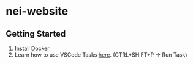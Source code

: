 # nei-website

## Getting Started

1. Install [Docker](https://docs.docker.com/get-docker/)
2. Learn how to use VSCode Tasks [here](https://code.visualstudio.com/docs/editor/tasks). (CTRL+SHIFT+P -> Run Task)
